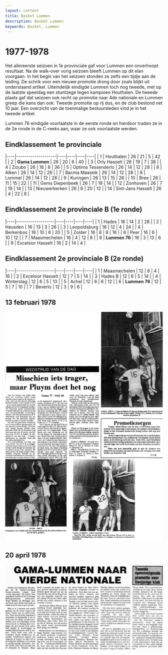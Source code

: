 ```yaml
---
layout: content
title: Basket Lummen
description: Basket Lummen
keywords: Basket, Lummen
---
```


# 1977-1978

Het allereerste seizoen in 1e provinciale gaf voor Lummen een onverhoopt resultaat. Na de walk-over vorig seizoen bleeft Lummen op dit elan voorgaan. In het begin van het seizoen stonden ze zelfs een tijdje aan de leiding. De schrik voor een nieuwe promotie drong door zoals blijkt uit onderstaand artikel. Uiteindelijk eindigde Lummen toch nog tweede, met op de laatste speeldag een stuntzege tegen kampioen Houthalen. 
De tweede plaats gaf dat seizoen ook recht op promotie naar 4de nationale en Lummen greep die kans dan ook. Tweede promotie op rij dus, en de club bestond net 10 jaar.
Een overzicht van de toenmalige bestuursleden vind je in het tweede artikel.

Lummen 76 eindigde voorlaatste in de eerste ronde en hierdoor traden ze in de 2e ronde in de C-reeks aan, waar ze ook voorlaatste werden.

## Eindklassement 1e provinciale

|----|--------------------|----|----|----|----|
| 1  | Houthalen          | 26 | 21 | 5  | 42 |
| 2  | **Gama Lummen**    | 26 | 20 | 6  | 40 |
| 3  | Orly Hasselt       | 26 | 19 | 7  | 38 |
| 4  | Zizubo             | 26 | 18 | 8  | 36 |
| 5  | Optima Tessenderlo | 26 | 14 | 12 | 28 |
| 6  | Alken              | 26 | 14 | 12 | 28 |
| 7  | Bacma Maaseik      | 26 | 14 | 12 | 28 |
| 8  | Lommel             | 26 | 14 | 12 | 28 |
| 9  | Kuringen           | 26 | 13 | 15 | 26 |
| 10 | Bree               | 26 | 11 | 15 | 22 |
| 11 | Gems Diepenbeek    | 26 | 7  | 19 | 14 |
| 12 | Zonhoven           | 26 | 7  | 19 | 14 |
| 13 | Nieuwerkerken      | 26 | 6  | 20 | 12 |
| 14 | Sint-Jans Hasselt  | 26 | 4  | 22 | 8  |

## Eindklassement 2e provinciale B (1e ronde)

|----|-------------------|----|----|----|----|
| 1  | Hades             | 16 | 14 | 2  | 28 |
| 2  | Heusden           | 16 | 13 | 3  | 26 |
| 3  | Leopoldsburg      | 16 | 12 | 4  | 24 |
| 4  | Berkenbos         | 16 | 10 | 6  | 20 |
| 5  | Zolder            | 16 | 8  | 8  | 16 |
| 6  | Peer              | 16 | 6  | 10 | 12 |
| 7  | Maasmechelen      | 16 | 4  | 12 | 8  |
| 8  | **Lummen 76**     | 16 | 3  | 13 | 6  |
| 9  | Excelsior Hasselt | 16 | 2  | 14 | 4  |

## Eindklassement 2e provinciale B (2e ronde)

|----|-------------------|----|----|----|----|
| 1  | Maasmechelen      | 12 | 8  | 4  | 16 |
| 2  | Excelsior Hasselt | 12 | 7  | 5  | 14 |
| 3  | Hades B           | 12 | 6  | 5  | 14 |
| 4  | Winterslag        | 12 | 6  | 5  | 13 |
| 5  | Achel             | 12 | 6  | 6  | 12 |
| 6  | **Lummen 76**     | 12 | 5  | 7  | 10 |
| 7  | Beverlo           | 12 | 3  | 9  | 6  |

## 13 februari 1978

![19780213](/club/geschiedenis/1977-1978/19780213.gif)

## 20 april 1978

![19780420](/club/geschiedenis/1977-1978/19780420.gif)